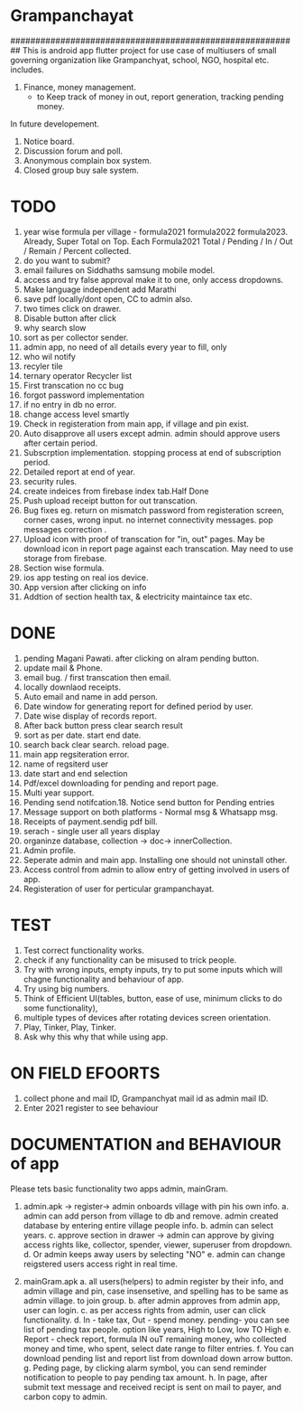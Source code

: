 # Grampanchayat
##########################################################
This is android app flutter project for use case of multiusers of small governing organization like Grampanchyat, school, NGO, hospital etc. includes.
1. Finance, money management.
     - to Keep track of money in out, report generation, tracking pending money.
 
 
In future developement.
1. Notice board.
2. Discussion forum and poll.
3. Anonymous complain box system.
4. Closed group buy sale system.




# TODO
1. year wise formula per village - formula2021 formula2022 formula2023. Already, Super Total on Top. Each Formula2021  Total / Pending / In / Out / Remain / Percent collected.
2. do you want to submit?
3. email failures on Siddhaths samsung mobile model.
4. access and try false approval make it to one, only access dropdowns.
5. Make language independent add Marathi
6. save pdf locally/dont open, CC to admin also.
7. two times click on drawer.
8. Disable button after click
9. why search slow
10. sort as per collector sender.
11. admin app, no need of all details every year to fill, only
12. who wil notify
13. recyler tile
14. ternary operator Recycler list
15. First transcation no cc bug
16. forgot password implementation
17. if no entry in db no error.
18. change access level smartly
19. Check in registeration from main app, if village and pin exist.
20. Auto disapprove all users except admin. admin should approve users after certain period.
21. Subscrption implementation. stopping process at end of subscription period.
22. Detailed report at end of year.
23. security rules.
24. create indeices from firebase index tab.Half Done
25. Push upload receipt button for out transcation.
26. Bug fixes eg. return on mismatch password from registeration screen, corner cases, wrong input. no internet connectivity messages. pop messages correction .
27. Upload icon with proof of transcation for "in, out" pages. May be download icon in report page against each transcation. May need to use storage from firebase.
28. Section wise formula.
29. ios app testing on real ios device.
40. App version after clicking on info
31. Addtion of section health tax, & electricity maintaince tax etc.

# DONE
1. pending Magani Pawati. after clicking on alram pending button.
2. update mail & Phone.
3. email bug. / first  transcation then email.
4. locally downlaod receipts.
5. Auto email and name in add person.
6. Date window for generating report for defined period by user.
7. Date wise display of records report.
8. After back button press clear search result
9. sort as per date. start end date.
10. search back clear search. reload page.
11. main app regsiteration error.
12. name of regsiterd user
13. date start and end selection
14. Pdf/excel downloading for pending and report page.
15. Multi year support.
16. Pending send notifcation.18. Notice send button for Pending entries 
17. Message support on both platforms - Normal msg & Whatsapp msg.
18. Receipts of payment.sendig pdf bill.
19. serach - single user all years display
20. organinze database, collection -> doc-> innerCollection.
21. Admin profile.
22. Seperate admin and main app.  Installing one should not uninstall other. 
23. Access control from admin to allow entry of getting involved in users of app.
24. Registeration of user for perticular grampanchayat.


# TEST
1. Test correct functionality works.
2. check if any functionality can be misused to trick people.
3. Try with wrong inputs, empty inputs, try to put some inputs which will chagne functionality and behaviour of app.
4. Try using big numbers.
5. Think of Efficient UI(tables, button, ease of use, minimum clicks to do some functionality), 
6. multiple types of devices after rotating devices screen orientation.
6. Play, Tinker, Play, Tinker.
7. Ask why this why that while using app.






# ON FIELD EFOORTS
1. collect phone and mail ID, Grampanchyat mail id as admin mail ID.
1. Enter 2021 register to see behaviour	



# DOCUMENTATION and BEHAVIOUR of app
Please tets basic functionality
two apps admin, mainGram.
1. admin.apk -> register-> admin onboards village with pin his own info.
	a. admin can add person from village to db and remove. admin created database by entering entire village people info.
	b. admin can select years.
	c. approve section in drawer -> admin can approve by giving access rights like, collector, spender, viewer, superuser from dropdown. 
	d. Or admin keeps away users by selecting "NO"
	e. admin can change reigstered users access right in real time.
	
2. mainGram.apk
	a. all users(helpers) to admin register by their info, and admin village and pin, case insensetive, and spelling has to be same as admin village. to join group.
	b. after admin approves from admin app, user can login.
	c. as per access rights from admin, user can click functionality.
	d. In - take tax, Out - spend money. pending- you can see list of pending tax people. option like years, High to Low, low TO High 
	e. Report - check report, formula IN ouT remaining money, who collected money and time, who spent, select date range to filter entries.
	f. You can download pending list and report list from download down arrow button.
	g. Peding page, by clicking alarm symbol, you can send reminder notification to people to pay pending tax amount.
	h. In page, after submit text message and received recipt is sent on mail to payer, and carbon copy to admin.
	
